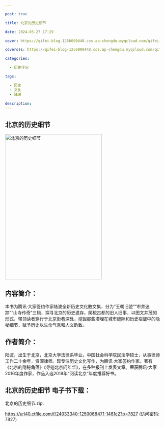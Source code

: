 ```yaml
---

post: true

title: 北京的历史细节

date: 2024-05-27 17:29

cover: https://qifei-blog-1256009448.cos.ap-chengdu.myqcloud.com/qifei-blog/661b902368eb935713e800ff.jpg

coveross: https://qifei-blog-1256009448.cos.ap-chengdu.myqcloud.com/qifei-blog/661b902368eb935713e800ff.jpg

categories:

  - 历史传记

tags:

  - 历史
  - 文化
  - 陆波

description:
---
```


## 北京的历史细节
<img alt="北京的历史细节 " class="aligncenter loading" data-was-processed="true" decoding="async" fetchpriority="high" height="471" src="https://qifei-blog-1256009448.cos.ap-chengdu.myqcloud.com/qifei-blog/661b902368eb935713e800ff.jpg " style="cursor: zoom-in;" width="314"/>

## 内容简介：

本书为腾讯·大家签约作家陆波全新历史文化散文集，分为“王朝旧迹”“市井迷踪”“山寺传奇”三辑，探寻北京的历史遗存，爬梳古都的旧人旧事，以图文并茂的形式，带领读者穿行于北京街巷深处，挖掘那些潜埋在城市缝隙和历史褶皱中的隐秘细节，赋予历史以生命气息和人文韵致。

## 作者简介：

陆波，出生于北京，北京大学法律系毕业，中国社会科学院民法学硕士，从事律师工作二十余年，资深律师。现专注历史文化写作，为腾讯·大家签约作家。著有《北京的隐秘角落》《寻迹北京问年华》，在多种报刊上发表文章。荣获腾讯·大家2016年度作家，作品入选2018年“阅读北京”年度推荐好书。

## 北京的历史细节 电子书下载：
北京的历史细节.zip: 

https://url40.ctfile.com/f/24033340-1250068471-1461c2?p=7827 (访问密码: 7827)
